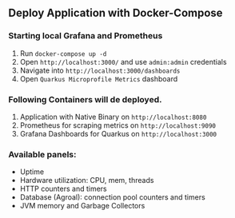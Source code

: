 ## Deploy Application with Docker-Compose

### Starting local Grafana and Prometheus

1. Run `docker-compose up -d`
2. Open `http://localhost:3000/` and use `admin:admin` credentials
3. Navigate into `http://localhost:3000/dashboards`
4. Open `Quarkus Microprofile Metrics` dashboard

### Following Containers will de deployed.

1. Application with Native Binary on `http://localhost:8080`
2. Prometheus for scraping metrics on `http://localhost:9090`
3. Grafana Dashboards for Quarkus on `http://localhost:3000`

### Available panels:

- Uptime
- Hardware utilization: CPU, mem, threads
- HTTP counters and timers
- Database (Agroal): connection pool counters and timers
- JVM memory and Garbage Collectors

